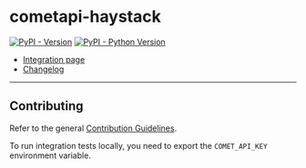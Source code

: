 # cometapi-haystack

[![PyPI - Version](https://img.shields.io/pypi/v/cometapi-haystack.svg)](https://pypi.org/project/cometapi-haystack)
[![PyPI - Python Version](https://img.shields.io/pypi/pyversions/cometapi-haystack.svg)](https://pypi.org/project/cometapihaystack)

- [Integration page](https://haystack.deepset.ai/integrations/cometapi)
- [Changelog](https://github.com/deepset-ai/haystack-core-integrations/blob/main/integrations/cometapi/CHANGELOG.md)

---

## Contributing

Refer to the general [Contribution Guidelines](https://github.com/deepset-ai/haystack-core-integrations/blob/main/CONTRIBUTING.md).

To run integration tests locally, you need to export the `COMET_API_KEY` environment variable.
